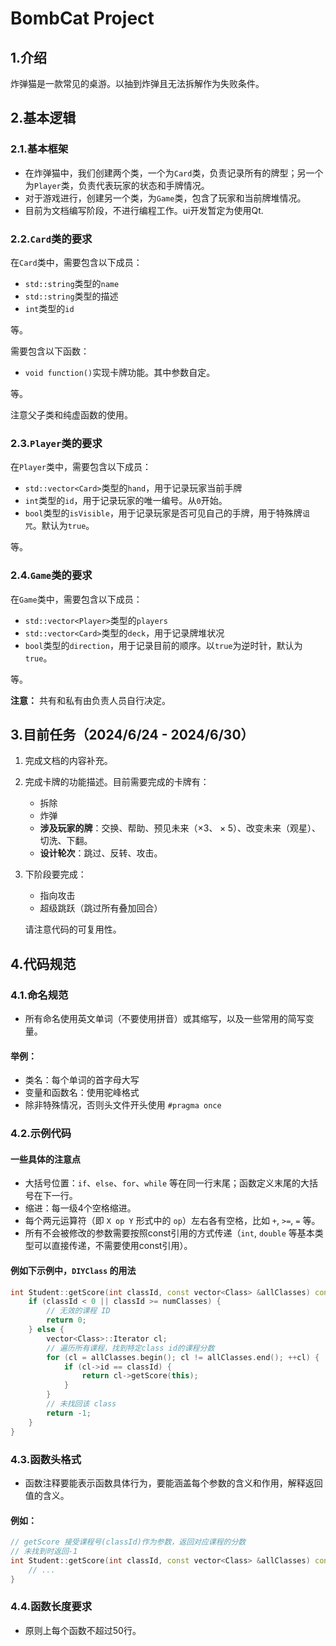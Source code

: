 # BombCat Project

## 1.介绍
炸弹猫是一款常见的桌游。以抽到炸弹且无法拆解作为失败条件。

## 2.基本逻辑

### 2.1.基本框架
* 在炸弹猫中，我们创建两个类，一个为`Card`类，负责记录所有的牌型；另一个为`Player`类，负责代表玩家的状态和手牌情况。
* 对于游戏进行，创建另一个类，为`Game`类，包含了玩家和当前牌堆情况。
* 目前为文档编写阶段，不进行编程工作。ui开发暂定为使用Qt.

### 2.2.`Card`类的要求
在`Card`类中，需要包含以下成员：
* `std::string`类型的`name`
* `std::string`类型的描述
* `int`类型的`id`

等。

需要包含以下函数：
* `void function()`实现卡牌功能。其中参数自定。

等。

注意父子类和纯虚函数的使用。

### 2.3.`Player`类的要求

在`Player`类中，需要包含以下成员：
* `std::vector<Card>`类型的`hand`，用于记录玩家当前手牌
* `int`类型的`id`，用于记录玩家的唯一编号。从`0`开始。
* `bool`类型的`isVisible`，用于记录玩家是否可见自己的手牌，用于特殊牌`诅咒`。默认为`true`。

等。

### 2.4.`Game`类的要求
在`Game`类中，需要包含以下成员：
* `std::vector<Player>`类型的`players`
* `std::vector<Card>`类型的`deck`，用于记录牌堆状况
* `bool`类型的`direction`，用于记录目前的顺序。以`true`为逆时针，默认为`true`。

等。

**注意：** 共有和私有由负责人员自行决定。

## 3.目前任务（2024/6/24 - 2024/6/30）

1. 完成文档的内容补充。

2. 完成卡牌的功能描述。目前需要完成的卡牌有：
    * 拆除
    * 炸弹
    * **涉及玩家的牌**：交换、帮助、预见未来（$\times 3、\times 5$）、改变未来（观星）、切洗、下翻。
    * **设计轮次**：跳过、反转、攻击。

3. 下阶段要完成：
   * 指向攻击
   * 超级跳跃（跳过所有叠加回合）
    
    请注意代码的可复用性。

## 4.代码规范

### 4.1.命名规范
- 所有命名使用英文单词（不要使用拼音）或其缩写，以及一些常用的简写变量。

#### 举例：
- 类名：每个单词的首字母大写
- 变量和函数名：使用驼峰格式
- 除非特殊情况，否则头文件开头使用 `#pragma once`

### 4.2.示例代码
#### 一些具体的注意点
- 大括号位置：`if`、`else`、`for`、`while` 等在同一行末尾；函数定义末尾的大括号在下一行。
- 缩进：每一级4个空格缩进。
- 每个两元运算符（即 `X op Y` 形式中的 `op`）左右各有空格，比如 `+`, `>=`, `=` 等。
- 所有不会被修改的参数需要按照const引用的方式传递（`int`, `double` 等基本类型可以直接传递，不需要使用const引用）。

#### 例如下示例中，`DIYClass` 的用法
```cpp
int Student::getScore(int classId, const vector<Class> &allClasses) const {
    if (classId < 0 || classId >= numClasses) {
        // 无效的课程 ID
        return 0;
    } else {
        vector<Class>::Iterator cl;
        // 遍历所有课程，找到特定class id的课程分数
        for (cl = allClasses.begin(); cl != allClasses.end(); ++cl) {
            if (cl->id == classId) {
                return cl->getScore(this);
            }
        }
        // 未找回该 class
        return -1;
    }
}
```

### 4.3.函数头格式
- 函数注释要能表示函数具体行为，要能涵盖每个参数的含义和作用，解释返回值的含义。

#### 例如：
```cpp
// getScore 接受课程号(classId)作为参数，返回对应课程的分数
// 未找到时返回-1
int Student::getScore(int classId, const vector<Class> &allClasses) const {
    // ...
}
```

### 4.4.函数长度要求
- 原则上每个函数不超过50行。






